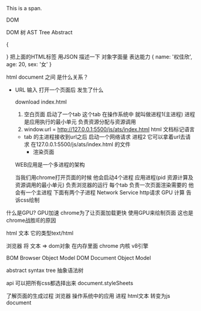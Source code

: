 <div id="root">
    <span class="demo">
        This is a span.
    </span>
    <p>DOM</p>
</div>

DOM 树     AST  Tree Abstract

{

}
把上面的HTML标签 用JSON 描述一下
对象字面量 表达能力
{
  name: '权佳欣',
  age: 20,
  sex: '女'
}


html document 之间 是什么关系？

- URL 输入 打开一个页面后 发生了什么

  download index.html 
  1. 空白页面 
  启动了一个tab 这个tab 在操作系统中 就叫做进程1(主进程) 进程是应用执行的最小单元 负责资源分配与资源调用
  2. window.url = http://127.0.0.1:5500/js/ats/index.html
  html 文档标记语言
  - tab 的主进程接收到url之后 
    启动一个网络请求 进程2 它可以拿着url去请求 在127.0.0.1:5500/js/ats/index.html 的文件
    - 渲染页面

  WEB应用是一个多进程的架构

  当我们用chrome打开页面的时候 他会启动4个进程
   应用进程(pid 资源计算及资源调用的最小单元) 负责浏览器的运行
   每个tab 负责一次页面渲染需要的 他会有一个主进程 
   下面有两个子进程 Network Service  http请求
                   GPU 计算 告诉css绘制


什么是GPU?
  GPU加速  chrome为了让页面加载更快 使用GPU来绘制页面 这也是chrome战胜IE的原因

html 文本 它的类型text/html

浏览器 将 文本 => dom对象 在内存里面
chrome 内核 v8引擎

BOM Browser Object Model
DOM Document Object Model

abstract syntax tree  抽象语法树


api  可以把所有css都选择出来   document.styleSheets

了解页面的生成过程 浏览器 操作系统中的应用 进程
html文本 转变为js document



